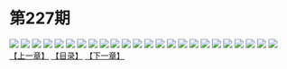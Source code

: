 # 第227期
![](https://mao.mhtupian.com/uploads/img/7563/192465/manhua_12_20150810_2015081007100114435.jpg)
![](https://mao.mhtupian.com/uploads/img/7563/192465/manhua_12_20150810_2015081007100245785.jpg)
![](https://mao.mhtupian.com/uploads/img/7563/192465/manhua_12_20150810_2015081007100449668.jpg)
![](https://mao.mhtupian.com/uploads/img/7563/192465/manhua_12_20150810_2015081007100527141.jpg)
![](https://mao.mhtupian.com/uploads/img/7563/192465/manhua_12_20150810_2015081007100688945.jpg)
![](https://mao.mhtupian.com/uploads/img/7563/192465/manhua_12_20150810_2015081007100873009.jpg)
![](https://mao.mhtupian.com/uploads/img/7563/192465/manhua_12_20150810_2015081007100949792.jpg)
![](https://mao.mhtupian.com/uploads/img/7563/192465/manhua_12_20150810_2015081007101127536.jpg)
![](https://mao.mhtupian.com/uploads/img/7563/192465/manhua_12_20150810_2015081007101252775.jpg)
![](https://mao.mhtupian.com/uploads/img/7563/192465/manhua_12_20150810_2015081007101462973.jpg)
![](https://mao.mhtupian.com/uploads/img/7563/192465/manhua_12_20150810_2015081007101559405.jpg)
![](https://mao.mhtupian.com/uploads/img/7563/192465/manhua_12_20150810_2015081007102068482.jpg)
![](https://mao.mhtupian.com/uploads/img/7563/192465/manhua_12_20150810_2015081007102266519.jpg)
![](https://mao.mhtupian.com/uploads/img/7563/192465/manhua_12_20150810_2015081007102359183.jpg)
![](https://mao.mhtupian.com/uploads/img/7563/192465/manhua_12_20150810_2015081007102411889.jpg)
![](https://mao.mhtupian.com/uploads/img/7563/192465/manhua_12_20150810_2015081007102692378.jpg)
![](https://mao.mhtupian.com/uploads/img/7563/192465/manhua_12_20150810_2015081007102721727.jpg)
![](https://mao.mhtupian.com/uploads/img/7563/192465/manhua_12_20150810_2015081007102965060.jpg)
![](https://mao.mhtupian.com/uploads/img/7563/192465/manhua_12_20150810_2015081007103028182.jpg)
![](https://mao.mhtupian.com/uploads/img/7563/192465/manhua_12_20150810_2015081007103251410.jpg)
![](https://mao.mhtupian.com/uploads/img/7563/192465/manhua_12_20150810_2015081007103316838.jpg)
![](https://mao.mhtupian.com/uploads/img/7563/192465/manhua_12_20150810_2015081007103410293.jpg)
![](https://mao.mhtupian.com/uploads/img/7563/192465/manhua_12_20150810_2015081007103694221.jpg)
![](https://mao.mhtupian.com/uploads/img/7563/192465/manhua_12_20150810_2015081007103732766.jpg)
[【上一章】](./56.md)
[【目录】](./READMD.md)
[【下一章】](./58.md)
